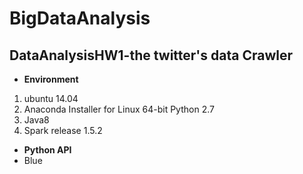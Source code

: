 # BigDataAnalysis
## DataAnalysisHW1-the twitter's data Crawler
*   **Environment** <br/>
1. ubuntu 14.04 
2. Anaconda Installer for Linux 64-bit Python 2.7
3. Java8
4. Spark release 1.5.2
*   **Python API**
*   Blue 
